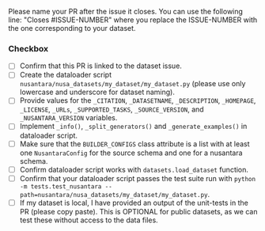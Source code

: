 Please name your PR after the issue it closes. You can use the following line: "Closes #ISSUE-NUMBER" where you replace the ISSUE-NUMBER with the one corresponding to your dataset.

### Checkbox
- [ ] Confirm that this PR is linked to the dataset issue.
- [ ] Create the dataloader script `nusantara/nusa_datasets/my_dataset/my_dataset.py` (please use only lowercase and underscore for dataset naming).
- [ ] Provide values for the `_CITATION`, `_DATASETNAME`, `_DESCRIPTION`, `_HOMEPAGE`, `_LICENSE`, `_URLs`, `_SUPPORTED_TASKS`, `_SOURCE_VERSION`, and `_NUSANTARA_VERSION` variables.
- [ ] Implement `_info()`, `_split_generators()` and `_generate_examples()` in dataloader script.
- [ ] Make sure that the `BUILDER_CONFIGS` class attribute is a list with at least one `NusantaraConfig` for the source schema and one for a nusantara schema.
- [ ] Confirm dataloader script works with `datasets.load_dataset` function.
- [ ] Confirm that your dataloader script passes the test suite run with `python -m tests.test_nusantara --path=nusantara/nusa_datasets/my_dataset/my_dataset.py`.
- [ ] If my dataset is local, I have provided an output of the unit-tests in the PR (please copy paste). This is OPTIONAL for public datasets, as we can test these without access to the data files.
